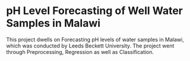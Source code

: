 # pH Level Forecasting of Well Water Samples in Malawi

This project dwells on Forecasting pH levels of water samples in Malawi, which was conducted by Leeds Beckett University. The project went through Preprocessing, Regression as well as Classification.


